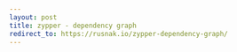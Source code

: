 ```yaml
---
layout: post
title: zypper - dependency graph
redirect_to: https://rusnak.io/zypper-dependency-graph/
---
```

